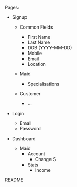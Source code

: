 Pages:
- Signup
  - Common Fields
    - First Name
    - Last Name
    - DOB (YYYY-MM-DD)
    - Mobile
    - Email
    - Location

  - Maid
    - Specialisations
      
  - Customer
    - ...
   
- Login
  - Email
  - Password

- Dashboard
  - Maid
    - Account
      - Change S
    - Stats
      - Income


README